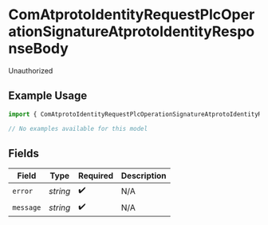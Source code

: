 # ComAtprotoIdentityRequestPlcOperationSignatureAtprotoIdentityResponseBody

Unauthorized

## Example Usage

```typescript
import { ComAtprotoIdentityRequestPlcOperationSignatureAtprotoIdentityResponseBody } from "@speakeasy-api/bluesky/models/errors";

// No examples available for this model
```

## Fields

| Field              | Type               | Required           | Description        |
| ------------------ | ------------------ | ------------------ | ------------------ |
| `error`            | *string*           | :heavy_check_mark: | N/A                |
| `message`          | *string*           | :heavy_check_mark: | N/A                |